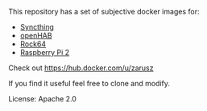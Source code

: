 This repository has a set of subjective docker images for:
* [Syncthing](https://syncthing.net/)
* [openHAB](http://www.openhab.org/)
* [Rock64](https://www.pine64.org/?page_id=7147)
* [Raspberry Pi 2](https://www.raspberrypi.org/products/raspberry-pi-2-model-b/)

Check out https://hub.docker.com/u/zarusz

If you find it useful feel free to clone and modify.

License: Apache 2.0
